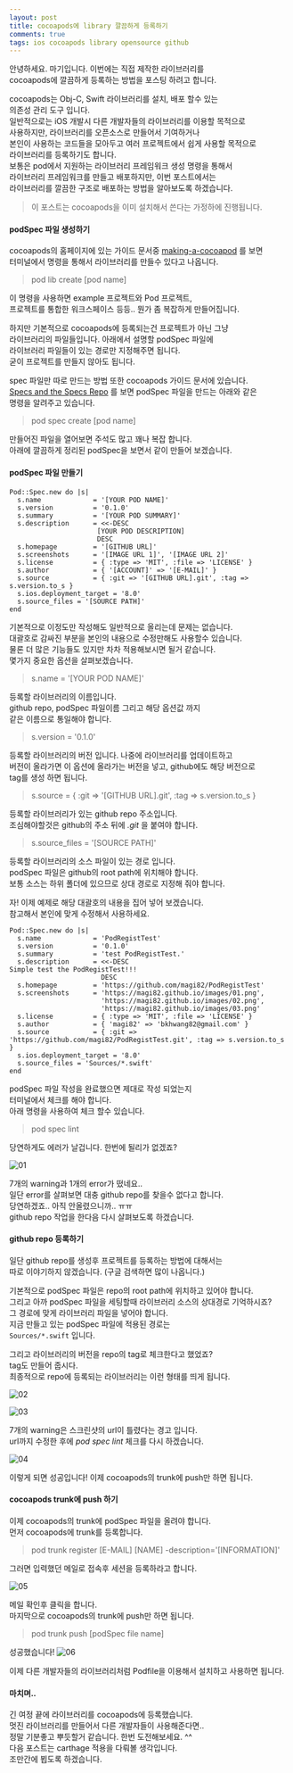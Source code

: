 ```yaml
---
layout: post
title: cocoapods에 library 깔끔하게 등록하기
comments: true
tags: ios cocoapods library opensource github
---
```


안녕하세요. 마기입니다. 이번에는 직접 제작한 라이브러리를
<br>
cocoapods에 깔끔하게 등록하는 방법을 포스팅 하려고 합니다.

cocoapods는 Obj-C, Swift 라이브러리를 설치, 배포 할수 있는
<br>
의존성 관리 도구 입니다.
<br>
일반적으로는 iOS 개발시 다른 개발자들의 라이브러리를 이용할 목적으로
<br>
사용하지만, 라이브러리를 오픈소스로 만들어서 기여하거나
<br>
본인이 사용하는 코드들을 모아두고 여러 프로젝트에서 쉽게 사용할 목적으로
<br>
라이브러리를 등록하기도 합니다.
<br>
보통은 pod에서 지원하는 라이브러리 프레임워크 생성 명령을 통해서
<br>
라이브러리 프레임워크를 만들고 배포하지만, 이번 포스트에서는
<br>
라이브러리를 깔끔한 구조로 배포하는 방법을 알아보도록 하겠습니다.

> 이 포스트는 cocoapods을 이미 설치해서 쓴다는 가정하에 진행됩니다.

#### podSpec 파일 생성하기

cocoapods의 홈페이지에 있는 가이드 문서중 [making-a-cocoapod](https://guides.cocoapods.org/making/making-a-cocoapod.html) 를 보면
<br>
터미널에서 명령을 통해서 라이브러리를 만들수 있다고 나옵니다.

> pod lib create [pod name]

이 명령을 사용하면 example 프로젝트와 Pod 프로젝트,
<br>
프로젝트를 통합한 워크스페이스 등등.. 뭔가 좀 복잡하게 만들어집니다.

하지만 기본적으로 cocoapods에 등록되는건 프로젝트가 아닌 그냥
<br>
라이브러리의 파일들입니다. 아래에서 설명할 podSpec 파일에
<br>
라이브러리 파일들이 있는 경로만 지정해주면 됩니다.
<br>
굳이 프로젝트를 만들지 않아도 됩니다.

spec 파일만 따로 만드는 방법 또한 cocoapods 가이드 문서에 있습니다.
<br>
[Specs and the Specs Repo](https://guides.cocoapods.org/making/specs-and-specs-repo.html) 를 보면 podSpec 파일을 만드는 아래와 같은
<br>
명령을 알려주고 있습니다.

> pod spec create [pod name]

만들어진 파일을 열어보면 주석도 많고 꽤나 복잡 합니다.
<br>
아래에 깔끔하게 정리된 podSpec을 보면서 같이 만들어 보겠습니다.

#### podSpec 파일 만들기

```
Pod::Spec.new do |s|
  s.name             = '[YOUR POD NAME]'
  s.version          = '0.1.0'
  s.summary          = '[YOUR POD SUMMARY]'
  s.description      = <<-DESC
                      [YOUR POD DESCRIPTION]
                      DESC
  s.homepage         = '[GITHUB URL]'
  s.screenshots      = '[IMAGE URL 1]', '[IMAGE URL 2]'
  s.license          = { :type => 'MIT', :file => 'LICENSE' }
  s.author           = { '[ACCOUNT]' => '[E-MAIL]' }
  s.source           = { :git => '[GITHUB URL].git', :tag => s.version.to_s }
  s.ios.deployment_target = '8.0'
  s.source_files = '[SOURCE PATH]'
end
```

기본적으로 이정도만 작성해도 일반적으로 올리는데 문제는 없습니다.
<br>
대괄호로 감싸진 부분을 본인의 내용으로 수정만해도 사용할수 있습니다.
<br>
물론 더 많은 기능들도 있지만 차차 적용해보시면 될거 같습니다.
<br>
몇가지 중요한 옵션을 살펴보겠습니다.

> s.name = '[YOUR POD NAME]'

등록할 라이브러리의 이름입니다.
<br>
github repo, podSpec 파일이름 그리고 해당 옵션값 까지
<br>
같은 이름으로 통일해야 합니다.

> s.version = '0.1.0'

등록할 라이브러리의 버전 입니다. 나중에 라이브러리를 업데이트하고
<br>
버전이 올라가면 이 옵션에 올라가는 버전을 넣고, github에도 해당 버전으로
<br>
tag를 생성 하면 됩니다.

> s.source = { :git => '[GITHUB URL].git', :tag => s.version.to_s }

등록할 라이브러리가 있는 github repo 주소입니다.
<br>
조심해야할것은 github의 주소 뒤에 *.git* 을 붙여야 합니다.

> s.source_files = '[SOURCE PATH]'

등록할 라이브러리의 소스 파일이 있는 경로 입니다.
<br>
podSpec 파일은 github의 root path에 위치해야 합니다.
<br>
보통 소스는 하위 폴더에 있으므로 상대 경로로 지정해 줘야 합니다.

자! 이제 예제로 해당 대괄호의 내용을 집어 넣어 보겠습니다.
<br>
참고해서 본인에 맞게 수정해서 사용하세요.

```
Pod::Spec.new do |s|
  s.name             = 'PodRegistTest'
  s.version          = '0.1.0'
  s.summary          = 'test PodRegistTest.'
  s.description      = <<-DESC
Simple test the PodRegistTest!!!
                       DESC
  s.homepage         = 'https://github.com/magi82/PodRegistTest'
  s.screenshots      = 'https://magi82.github.io/images/01.png',
                       'https://magi82.github.io/images/02.png',
                       'https://magi82.github.io/images/03.png'
  s.license          = { :type => 'MIT', :file => 'LICENSE' }
  s.author           = { 'magi82' => 'bkhwang82@gmail.com' }
  s.source           = { :git => 'https://github.com/magi82/PodRegistTest.git', :tag => s.version.to_s }
  s.ios.deployment_target = '8.0'
  s.source_files = 'Sources/*.swift'
end
```

podSpec 파일 작성을 완료했으면 제대로 작성 되었는지
<br>
터미널에서 체크를 해야 합니다.
<br>
아래 명령을 사용하여 체크 할수 있습니다.

> pod spec lint

당연하게도 에러가 날겁니다. 한번에 될리가 없겠죠?

![01](../images/2017-5-17-ios-regist-cocoapods/01.png)

7개의 warning과 1개의 error가 떴네요..
<br>
일단 error를 살펴보면 대충 github repo를 찾을수 없다고 합니다.
<br>
당연하겠죠.. 아직 안올렸으니까.. ㅠㅠ
<br>
github repo 작업을 한다음 다시 살펴보도록 하겠습니다.

#### github repo 등록하기

일단 github repo를 생성후 프로젝트를 등록하는 방법에 대해서는
<br>
따로 이야기하지 않겠습니다. (구글 검색하면 많이 나옵니다.)

기본적으로 podSpec 파일은 repo의 root path에 위치하고 있어야 합니다.
<br>
그리고 아까 podSpec 파일을 세팅할때 라이브러리 소스의 상대경로 기억하시죠?
<br>
그 경로에 맞게 라이브러리 파일을 넣어야 합니다.
<br>
지금 만들고 있는 podSpec 파일에 적용된 경로는
<br>
`Sources/*.swift` 입니다.

그리고 라이브러리의 버전을 repo의 tag로 체크한다고 했었죠?
<br>
tag도 만들어 줍시다.
<br>
최종적으로 repo에 등록되는 라이브러리는 이런 형태를 띄게 됩니다.

![02](../images/2017-5-17-ios-regist-cocoapods/02.png)

![03](../images/2017-5-17-ios-regist-cocoapods/03.png)

7개의 warning은 스크린샷의 url이 틀렸다는 경고 입니다.
<br>
url까지 수정한 후에 *pod spec lint* 체크를 다시 하겠습니다.

![04](../images/2017-5-17-ios-regist-cocoapods/04.png)

이렇게 되면 성공입니다! 이제 cocoapods의 trunk에 push만 하면 됩니다.

#### cocoapods trunk에 push 하기

이제 cocoapods의 trunk에 podSpec 파일을 올려야 합니다.
<br>
먼저 cocoapods에 trunk를 등록합니다.

> pod trunk register [E-MAIL] [NAME] -description='[INFORMATION]'

그러면 입력했던 메일로 접속후 세션을 등록하라고 합니다.

![05](../images/2017-5-17-ios-regist-cocoapods/05.png)

메일 확인후 클릭을 합니다.
<br>
마지막으로 cocoapods의 trunk에 push만 하면 됩니다.

> pod trunk push [podSpec file name]

성공했습니다!
![06](../images/2017-5-17-ios-regist-cocoapods/06.png)

이제 다른 개발자들의 라이브러리처럼 Podfile을 이용해서 설치하고 사용하면 됩니다.

#### 마치며..

긴 여정 끝에 라이브러리를 cocoapods에 등록했습니다.
<br>
멋진 라이브러리를 만들어서 다른 개발자들이 사용해준다면..
<br>
정말 기분좋고 뿌듯할거 같습니다. 한번 도전해보세요. ^^
<br>
다음 포스트는 carthage 적용을 다뤄볼 생각입니다.
<br>
조만간에 뵙도록 하겠습니다.
